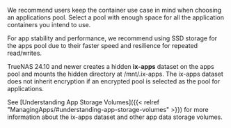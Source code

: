 &NewLine;

We recommend users keep the container use case in mind when choosing an applications pool.
Select a pool with enough space for all the application containers you intend to use.

For app stability and performance, we recommend using SSD storage for the apps pool due to their faster speed and resilience for repeated read/writes.

TrueNAS 24.10 and newer creates a hidden **ix-apps** dataset on the apps pool and mounts the hidden directory at <file>/mnt/.ix-apps</file>.
The ix-apps dataset does not inherit encryption if an encrypted pool is selected as the pool for applications.

See [Understanding App Storage Volumes]({{< relref "ManagingApps/#understanding-app-storage-volumes" >}}) for more information about the ix-apps dataset and other app data storage volumes.
